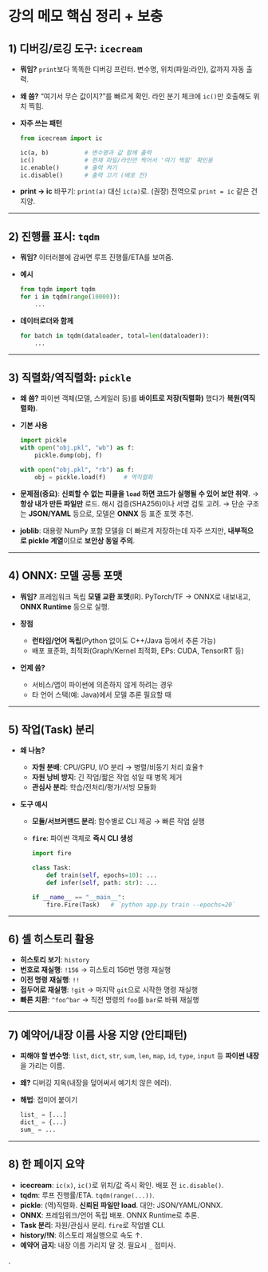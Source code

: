 # 강의 메모 핵심 정리 + 보충

## 1) 디버깅/로깅 도구: `icecream`

* **뭐임?** `print`보다 똑똑한 디버깅 프린터. 변수명, 위치(파일:라인), 값까지 자동 출력.
* **왜 씀?** “여기서 무슨 값이지?”를 빠르게 확인. 라인 분기 체크에 `ic()`만 호출해도 위치 찍힘.
* **자주 쓰는 패턴**

  ```python
  from icecream import ic

  ic(a, b)          # 변수명과 값 함께 출력
  ic()              # 현재 파일/라인만 찍어서 '여기 찍힘' 확인용
  ic.enable()       # 출력 켜기
  ic.disable()      # 출력 끄기 (배포 전)
  ```
* **print → ic** 바꾸기: `print(a)` 대신 `ic(a)`로.
  (권장) 전역으로 `print = ic` 같은 건 지양.

---

## 2) 진행률 표시: `tqdm`

* **뭐임?** 이터러블에 감싸면 루프 진행률/ETA를 보여줌.
* **예시**

  ```python
  from tqdm import tqdm
  for i in tqdm(range(10000)):
      ...
  ```
* **데이터로더와 함께**

  ```python
  for batch in tqdm(dataloader, total=len(dataloader)):
      ...
  ```

---

## 3) 직렬화/역직렬화: `pickle`

* **왜 씀?** 파이썬 객체(모델, 스케일러 등)를 **바이트로 저장(직렬화)** 했다가 **복원(역직렬화)**.
* **기본 사용**

  ```python
  import pickle
  with open("obj.pkl", "wb") as f:
      pickle.dump(obj, f)

  with open("obj.pkl", "rb") as f:
      obj = pickle.load(f)     # 역직렬화
  ```
* **문제점(중요)**: **신뢰할 수 없는 피클을 `load` 하면 코드가 실행될 수 있어 보안 취약**.
  → **항상 내가 만든 파일만** 로드. 해시 검증(SHA256)이나 서명 검토 고려.
  → 단순 구조는 **JSON/YAML** 등으로, 모델은 **ONNX** 등 표준 포맷 추천.
* **joblib**: 대용량 NumPy 포함 모델을 더 빠르게 저장하는데 자주 쓰지만, **내부적으로 pickle 계열**이므로 **보안상 동일 주의**.

---

## 4) ONNX: 모델 공통 포맷

* **뭐임?** 프레임워크 독립 **모델 교환 포맷**(IR). PyTorch/TF → ONNX로 내보내고, **ONNX Runtime** 등으로 실행.
* **장점**

  * **런타임/언어 독립**(Python 없이도 C++/Java 등에서 추론 가능)
  * 배포 표준화, 최적화(Graph/Kernel 최적화, EPs: CUDA, TensorRT 등)
* **언제 씀?**

  * 서비스/앱이 파이썬에 의존하지 않게 하려는 경우
  * 타 언어 스택(예: Java)에서 모델 추론 필요할 때

---

## 5) 작업(Task) 분리

* **왜 나눔?**

  * **자원 분배**: CPU/GPU, I/O 분리 → 병렬/비동기 처리 효율↑
  * **자원 낭비 방지**: 긴 작업/짧은 작업 섞일 때 병목 제거
  * **관심사 분리**: 학습/전처리/평가/서빙 모듈화
* **도구 예시**

  * **모듈/서브커맨드 분리**: 함수별로 CLI 제공 → 빠른 작업 실행
  * **`fire`**: 파이썬 객체로 **즉시 CLI 생성**

    ```python
    import fire

    class Task:
        def train(self, epochs=10): ...
        def infer(self, path: str): ...

    if __name__ == "__main__":
        fire.Fire(Task)   # `python app.py train --epochs=20`
    ```

---

## 6) 셸 히스토리 활용

* **히스토리 보기**: `history`
* **번호로 재실행**: `!156`  → 히스토리 156번 명령 재실행
* **이전 명령 재실행**: `!!`
* **접두어로 재실행**: `!git` → 마지막 `git`으로 시작한 명령 재실행
* **빠른 치환**: `^foo^bar` → 직전 명령의 `foo`를 `bar`로 바꿔 재실행

---

## 7) 예약어/내장 이름 사용 지양 (안티패턴)

* **피해야 할 변수명**: `list`, `dict`, `str`, `sum`, `len`, `map`, `id`, `type`, `input` 등 **파이썬 내장**을 가리는 이름.
* **왜?** 디버깅 지옥(내장을 덮어써서 예기치 않은 에러).
* **해법**: 접미어 붙이기

  ```python
  list_ = [...]
  dict_ = {...}
  sum_ = ...
  ```

---

## 8) 한 페이지 요약

* **icecream**: `ic(x)`, `ic()`로 위치/값 즉시 확인. 배포 전 `ic.disable()`.
* **tqdm**: 루프 진행률/ETA. `tqdm(range(...))`.
* **pickle**: (역)직렬화. **신뢰된 파일만 load**. 대안: JSON/YAML/ONNX.
* **ONNX**: 프레임워크/언어 독립 배포. ONNX Runtime로 추론.
* **Task 분리**: 자원/관심사 분리. `fire`로 작업별 CLI.
* **history/!N**: 히스토리 재실행으로 속도 ↑.
* **예약어 금지**: 내장 이름 가리지 말 것. 필요시 `_` 접미사.

.
